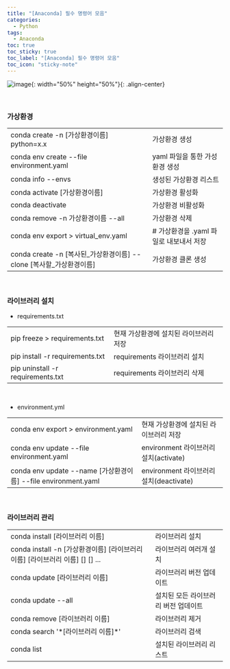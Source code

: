 ```yaml
---
title: "[Anaconda] 필수 명령어 모음"
categories:
  - Python
tags:
  - Anaconda
toc: true
toc_sticky: true
toc_label: "[Anaconda] 필수 명령어 모음"
toc_icon: "sticky-note"
---
```


![image](https://github.com/user-attachments/assets/cfa03df0-2f9b-424e-80e8-4cdbb39ff331){: width="50%" height="50%"}{: .align-center}

<br>

### 가상환경

|||
|:---|:---|
|conda create -n [가상환경이름] python=x.x|가상환경 생성|
|conda env create --file environment.yaml|yaml 파일을 통한 가성환경 생성|
|conda info --envs|생성된 가상환경 리스트|
|conda activate [가상환경이름]|가상환경 활성화|
|conda deactivate|가상환경 비활성화|
|conda remove -n 가상환경이름 --all|가상환경 삭제|
|conda env export > virtual_env.yaml|# 가상환경을 .yaml 파일로 내보내서 저장|
|conda create -n [복사된_가상환경이름] --clone [복사할_가상환경이름]|가상환경 클론 생성|

<br>

### 라이브러리 설치

- requirements.txt
  
|||
|:---|:---|
|pip freeze > requirements.txt|현재 가상환경에 설치된 라이브러리 저장|
|pip install -r requirements.txt|requirements 라이브러리 설치|
|pip uninstall -r requirements.txt|requirements 라이브러리 삭제|

<br>

- environment.yml
  
|||
|:---|:---|
|conda env export > environment.yaml|현재 가상환경에 설치된 라이브러리 저장|
|conda env update --file environment.yaml|environment 라이브러리 설치(activate)|
|conda env update --name [가상환경이름] --file environment.yaml|environment 라이브러리 설치(deactivate)|


<br>

### 라이브러리 관리

|||
|:---|:---|
|conda install [라이브러리 이름]|라이브러리 설치|
|conda install -n [가상환경이름] [라이브러리 이름] [라이브러리 이름] [] [] ...|라이브러리 여러개 설치|
|conda update [라이브러리 이름]|라이브러리 버전 업데이트|
|conda update --all|설치된 모든 라이브러리 버전 업데이트|
|conda remove [라이브러리 이름]|라이브러리 제거|
|conda search '\*[라이브러리 이름]\*'|라이브러리 검색|
|conda list|설치된 라이브러리 리스트|
